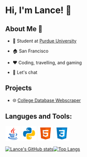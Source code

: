 # Hi, I'm Lance! 👋
## About Me 👦
* 💼 Student at [Purdue University](https://www.purdue.edu/) <br>

* 🏠 San Francisco <br>
* ❤️ Coding, travelling, and gaming <br>
* 💬 Let's chat <br>


## Projects

* 🌐 [College Database Webscraper](https://github.com/LanceMa03/CollegeDatabaseWebScraper)

## Languges and Tools:

![Java Icon](java.png) ![Python Icon](python.png) ![HTML Icon](html.png) ![CSS Icon](css.png) 

[![Lance's GitHub stats](https://github-readme-stats.vercel.app/api?username=LanceMa03&show_icons=true&theme=dark&count_private=true)](https://github.com/anuraghazra/github-readme-stats)[![Top Langs](https://github-readme-stats.vercel.app/api/top-langs/?username=LanceMa03&layout=compact&theme=dark)](https://github.com/anuraghazra/github-readme-stats)



